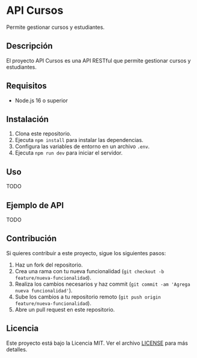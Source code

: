 # API Cursos

Permite gestionar cursos y estudiantes.

## Descripción

El proyecto API Cursos es una API RESTful que permite gestionar cursos y estudiantes.

## Requisitos

- Node.js 16 o superior

## Instalación

1. Clona este repositorio.
2. Ejecuta `npm install` para instalar las dependencias.
3. Configura las variables de entorno en un archivo `.env`.
4. Ejecuta `npm run dev` para iniciar el servidor.

## Uso

TODO

## Ejemplo de API

TODO

## Contribución

Si quieres contribuir a este proyecto, sigue los siguientes pasos:

1. Haz un fork del repositorio.
2. Crea una rama con tu nueva funcionalidad (`git checkout -b feature/nueva-funcionalidad`).
3. Realiza los cambios necesarios y haz commit (`git commit -am 'Agrega nueva funcionalidad'`).
4. Sube los cambios a tu repositorio remoto (`git push origin feature/nueva-funcionalidad`).
5. Abre un pull request en este repositorio.

## Licencia

Este proyecto está bajo la Licencia MIT. Ver el archivo [LICENSE](./LICENSE) para más detalles.
